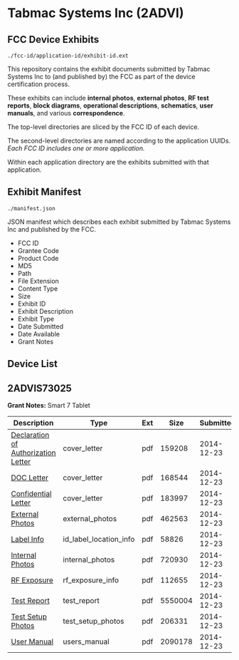 # Tabmac Systems Inc (2ADVI)
## FCC Device Exhibits

```
./fcc-id/application-id/exhibit-id.ext
```

This repository contains the exhibit documents submitted by Tabmac Systems Inc to (and published by) the FCC as part of the device certification process.

These exhibits can include **internal photos**, **external photos**, **RF test reports**, **block diagrams**, **operational descriptions**, **schematics**, **user manuals**, and various **correspondence**.

The top-level directories are sliced by the FCC ID of each device.

The second-level directories are named according to the application UUIDs. *Each FCC ID includes one or more application.*

Within each application directory are the exhibits submitted with that application. 

## Exhibit Manifest

```
./manifest.json
```

JSON manifest which describes each exhibit submitted by Tabmac Systems Inc and published by the FCC.

- FCC ID
- Grantee Code
- Product Code
- MD5
- Path
- File Extension
- Content Type
- Size
- Exhibit ID
- Exhibit Description
- Exhibit Type
- Date Submitted
- Date Available
- Grant Notes

## Device List
## 2ADVIS73025
**Grant Notes:** Smart 7 Tablet

| Description | Type | Ext | Size | Submitted | Available |
| ----------- | ---- | --- | ---- | --------- | --------- |
| [Declaration of Authorization Letter](2ADVIS73025/1a399778806f2b831f455936f415311a/2483177.pdf) | cover_letter | pdf | 159208 | 2014-12-23 | 2014-12-23 |
| [DOC Letter](2ADVIS73025/1a399778806f2b831f455936f415311a/2483178.pdf) | cover_letter | pdf | 168544 | 2014-12-23 | 2014-12-23 |
| [Confidential Letter](2ADVIS73025/1a399778806f2b831f455936f415311a/2483180.pdf) | cover_letter | pdf | 183997 | 2014-12-23 | 2014-12-23 |
| [External Photos](2ADVIS73025/1a399778806f2b831f455936f415311a/2483172.pdf) | external_photos | pdf | 462563 | 2014-12-23 | 2014-12-23 |
| [Label Info](2ADVIS73025/1a399778806f2b831f455936f415311a/2483179.pdf) | id_label_location_info | pdf | 58826 | 2014-12-23 | 2014-12-23 |
| [Internal Photos](2ADVIS73025/1a399778806f2b831f455936f415311a/2483173.pdf) | internal_photos | pdf | 720930 | 2014-12-23 | 2014-12-23 |
| [RF Exposure](2ADVIS73025/1a399778806f2b831f455936f415311a/2483176.pdf) | rf_exposure_info | pdf | 112655 | 2014-12-23 | 2014-12-23 |
| [Test Report](2ADVIS73025/1a399778806f2b831f455936f415311a/2483175.pdf) | test_report | pdf | 5550004 | 2014-12-23 | 2014-12-23 |
| [Test Setup Photos](2ADVIS73025/1a399778806f2b831f455936f415311a/2483174.pdf) | test_setup_photos | pdf | 206331 | 2014-12-23 | 2014-12-23 |
| [User Manual](2ADVIS73025/1a399778806f2b831f455936f415311a/2483181.pdf) | users_manual | pdf | 2090178 | 2014-12-23 | 2014-12-23 |
